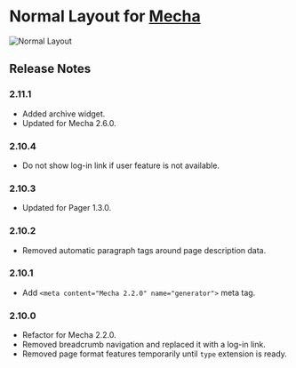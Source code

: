 Normal Layout for [Mecha](https://github.com/mecha-cms/mecha)
=============================================================

![Normal Layout](https://user-images.githubusercontent.com/1669261/72040434-19c83800-32db-11ea-92e1-fce19cdc0630.png)

Release Notes
-------------

### 2.11.1

 - Added archive widget.
 - Updated for Mecha 2.6.0.

### 2.10.4

 - Do not show log-in link if user feature is not available.

### 2.10.3

 - Updated for Pager 1.3.0.

### 2.10.2

 - Removed automatic paragraph tags around page description data.

### 2.10.1

 - Add `<meta content="Mecha 2.2.0" name="generator">` meta tag.

### 2.10.0

 - Refactor for Mecha 2.2.0.
 - Removed breadcrumb navigation and replaced it with a log-in link.
 - Removed page format features temporarily until `type` extension is ready.